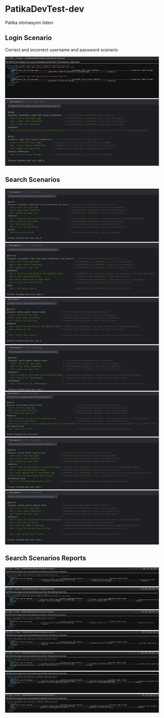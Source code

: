 # PatikaDevTest-dev
Patika otomasyon ödevi

##  Login Scenario
Correct and incorrect username and password scenario


![github](pictures/loginReport.PNG)
![github](pictures/login.PNG)


##  Search Scenarios
![github](pictures/search1.PNG)
![github](pictures/search2.PNG)
![github](pictures/search3.PNG)
![github](pictures/search4.PNG)
![github](pictures/search5.PNG)
![github](pictures/search6.PNG)
![github](pictures/search7.PNG)


## Search Scenarios Reports
![github](pictures/search1Report.PNG)
![github](pictures/search2Report.PNG)
![github](pictures/search3Report.PNG)
![github](pictures/search4Report.PNG)
![github](pictures/search5Report.PNG)
![github](pictures/search6Report.PNG)
![github](pictures/search7Report.PNG)


